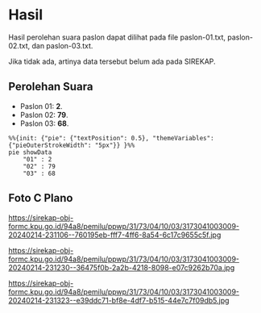 # Hasil

Hasil perolehan suara paslon dapat dilihat pada file paslon-01.txt, paslon-02.txt, dan paslon-03.txt.

Jika tidak ada, artinya data tersebut belum ada pada SIREKAP.

## Perolehan Suara

 * Paslon 01: **2**.
 * Paslon 02: **79**.
 * Paslon 03: **68**.

```mermaid
%%{init: {"pie": {"textPosition": 0.5}, "themeVariables": {"pieOuterStrokeWidth": "5px"}} }%%
pie showData
    "01" : 2
    "02" : 79
    "03" : 68
```
## Foto C Plano

https://sirekap-obj-formc.kpu.go.id/94a8/pemilu/ppwp/31/73/04/10/03/3173041003009-20240214-231106--760195eb-fff7-4ff6-8a54-6c17c9655c5f.jpg

https://sirekap-obj-formc.kpu.go.id/94a8/pemilu/ppwp/31/73/04/10/03/3173041003009-20240214-231230--36475f0b-2a2b-4218-8098-e07c9262b70a.jpg

https://sirekap-obj-formc.kpu.go.id/94a8/pemilu/ppwp/31/73/04/10/03/3173041003009-20240214-231323--e39ddc71-bf8e-4df7-b515-44e7c7f09db5.jpg
